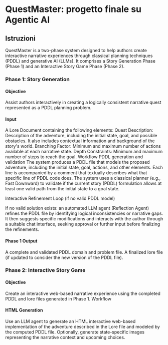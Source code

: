 # QuestMaster: progetto finale su Agentic AI

## Istruzioni

QuestMaster is a two-phase system designed to help authors create interactive narrative experiences through classical planning techniques (PDDL) and generative AI (LLMs). It comprises a Story Generation Phase (Phase 1) and an Interactive Story Game Phase (Phase 2).

### Phase 1: Story Generation

#### Objective

Assist authors interactively in creating a logically consistent narrative quest represented as a PDDL planning problem.

#### Input

A Lore Document containing the following elements:
Quest Description: Description of the adventure, including the initial state, goal, and possible obstacles. It also includes contextual information and background of the story's world.
Branching Factor: Minimum and maximum number of actions available at each narrative state.
Depth Constraints: Minimum and maximum number of steps to reach the goal.
Workflow
PDDL generation and validation
The system produces a PDDL file that models the proposed adventure, including the initial state, goal, actions, and other elements. Each line is accompanied by a comment that textually describes what that specific line of PDDL code does.
The system uses a classical planner (e.g., Fast Downward) to validate if the current story (PDDL) formulation allows at least one valid path from the initial state to a goal state.

Interactive Refinement Loop (if no valid PDDL model)

If no valid solution exists: an automated LLM agent (Reflection Agent) refines the PDDL file by identifying logical inconsistencies or narrative gaps. It then suggests specific modifications and interacts with the author through a suitable chat interface, seeking approval or further input before finalizing the refinements.

#### Phase 1 Output

A complete and validated PDDL domain and problem file.
A finalized lore file (if updated to consider the new version of the PDDL file).

### Phase 2: Interactive Story Game

#### Objective

Create an interactive web-based narrative experience using the completed PDDL and lore files generated in Phase 1.
Workflow

#### HTML Generation

Use an LLM agent to generate an HTML interactive web-based implementation of the adventure described in the Lore file and modeled by the computed PDDL file.
Optionally, generate state-specific images representing the narrative context and upcoming choices.
